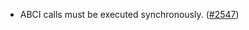 - ABCI calls must be executed synchronously.
  ([\#2547](https://github.com/anoma/namada/pull/2547))